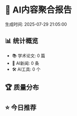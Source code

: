 # 🤖 AI内容聚合报告

生成时间: 2025-07-29 21:05:00

## 📊 统计概览

- 📚 学术论文: 0 篇
- 📰 AI新闻: 0 条
- 🛠️ AI工具: 0 个

## 🏆 质量分布

## ⭐ 今日推荐

